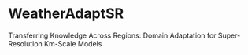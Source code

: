 # WeatherAdaptSR
Transferring Knowledge Across Regions: Domain Adaptation for Super-Resolution Km-Scale Models
